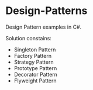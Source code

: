 # Design-Patterns
Design Pattern examples in C#.

Solution constains:
- Singleton Pattern
- Factory Pattern
- Strategy Pattern
- Prototype Pattern
- Decorator Pattern
- Flyweight Pattern
